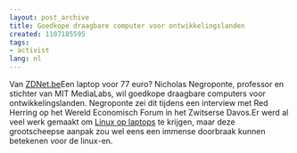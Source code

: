 ```yaml
---
layout: post_archive
title: Goedkope draagbare computer voor ontwikkelingslanden
created: 1107185595
tags:
- activist
lang: nl
---
```

Van [ZDNet.be](http://www.zdnet.be/news.cfm?id=42692&mxp=88 "ZDNet.be")<blockqoute>Een laptop voor 77 euro? Nicholas Negroponte, professor en stichter van MIT MediaLabs, wil goedkope draagbare computers voor ontwikkelingslanden. Negroponte zei dit tijdens een interview met Red Herring op het Wereld Economisch Forum in het Zwitserse Davos.</blockqoute><!--break-->Er werd al veel werk gemaakt om [Linux op laptops](http://www.linux-laptop.net/) te krijgen, maar deze grootscheepse aanpak zou wel eens een immense doorbraak kunnen betekenen voor de linux-en.
